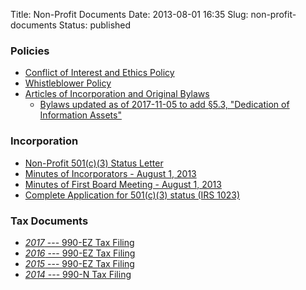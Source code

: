 Title: Non-Profit Documents
Date: 2013-08-01 16:35
Slug: non-profit-documents
Status: published

### Policies

 - [Conflict of Interest and Ethics Policy][conflict]
 - [Whistleblower Policy][whistle]
 - [Articles of Incorporation and Original Bylaws][bylaws]
    - [Bylaws updated as of 2017-11-05 to add §5.3, "Dedication of Information Assets"][bylaws2]

[conflict]: {filename}/pdf/policies/005-COI_and_Ethics_policy.pdf
[whistle]: {filename}/pdf/policies/Whistleblower-Policy.pdf
[bylaws]: {filename}/pdf/incorporation/Articles_of_Incorporation_and_Bylaws.pdf
[bylaws2]: {filename}/pdf/policies/bylaws-amended-2017-11-05.pdf


### Incorporation

-   [Non-Profit 501(c)(3) Status Letter][status]
-   [Minutes of Incorporators - August 1, 2013][minutes1]
-   [Minutes of First Board Meeting - August 1, 2013][minutes2]
-   [Complete Application for 501(c)(3) status (IRS 1023)][app]
    
[status]: {filename}/pdf/incorporation/006-non-profit-status-letter-redacted.pdf
[minutes1]: {filename}/pdf/incorporation/003-minutes_incorporators.pdf
[minutes2]: {filename}/pdf/incorporation/004-mins_1st_bd_mtg-signed.pdf
[app]: {filename}/pdf/incorporation/irs-1023-free-law-project.pdf


### Tax Documents

 - [*2017* --- 990-EZ Tax Filing][tax-2017]
 - [*2016* --- 990-EZ Tax Filing][tax-2016]
 - [*2015* --- 990-EZ Tax Filing][tax-2015]
 - [*2014* --- 990-N Tax Filing][tax-2014]

[tax-2017]: {filename}/pdf/taxes/2017-990-EZ.pdf
[tax-2016]: {filename}/pdf/taxes/2016-990-EZ.pdf
[tax-2015]: {filename}/pdf/taxes/2015-990-EZ.pdf
[tax-2014]: {filename}/pdf/taxes/2014-990-N.pdf

